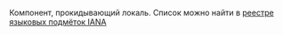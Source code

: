 Компонент, прокидывающий локаль. Список можно найти в [реестре языковых подмёток IANA](https://www.iana.org/assignments/language-subtag-registry/language-subtag-registry)
